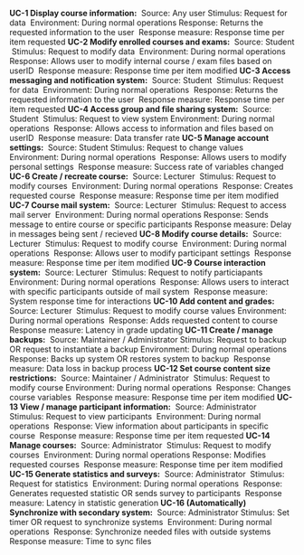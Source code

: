 **UC-1 Display course information:**
​	Source: Any user
​	Stimulus: Request for data
​	Environment: During normal operations
​	Response: Returns the requested information to the user
​	Response measure: Response time per item requested 
**UC-2 Modify enrolled courses and exams:**
​	Source: Student
​	Stimulus: Request to modify data
​	Environment: During normal operations
​	Response: Allows user to modify internal course / exam files based on userID
​	Response measure:  Response time per item modified 
**UC-3 Access messaging and notification system:**
​	Source: Student
​	Stimulus: Request for data
​	Environment: During normal operations
​	Response:  Returns the requested information to the user
​	Response measure: Response time per item requested 
**UC-4 Access group and file sharing system:**
​	Source: Student
​	Stimulus: Request to view system
​	Environment: During normal operations
​	Response: Allows access to information and files based on userID
​	Response measure: Data transfer rate
**UC-5 Manage account settings:**
​	Source: Student
​	Stimulus: Request to change values
​	Environment: During normal operations
​	Response: Allows users to modify personal settings
​	Response measure: Success rate of variables changed
**UC-6 Create / recreate course:**
​	Source: Lecturer 
​	Stimulus: Request to modify courses
​	Environment: During normal operations
​	Response: Creates requested course
​	Response measure:  Response time per item modified 
**UC-7 Course mail system:**
​	Source: Lecturer 
​	Stimulus: Request to access mail server
​	Environment: During normal operations
​	Response: Sends message to entire course or specific participants
​	Response measure: Delay in messages being sent / recieved
**UC-8 Modify course details:**
​	Source: Lecturer 
​	Stimulus: Request to modify course
​	Environment: During normal operations
​	Response: Allows user to modify participant settings
​	Response measure:  Response time per item modified
**UC-9 Course interaction system:**
​	Source: Lecturer 
​	Stimulus: Request to notify particiapants
​	Environment: During normal operations
​	Response: Allows users to interact with specific participants outside of mail system
​	Response measure: System response time for interactions
**UC-10 Add content and grades:**
​	Source: Lecturer 
​	Stimulus: Request to modify course values
​	Environment: During normal operations
​	Response: Adds requested content to course
​	Response measure: Latency in grade updating
**UC-11 Create / manage backups:**
​	Source: Maintainer / Administrator
​	Stimulus: Request to backup OR request to instantiate a backup
​	Environment: During normal operations
​	Response: Backs up system OR restores system to backup
​	Response measure: Data loss in backup process
**UC-12 Set course content size restrictions:**
​	Source: Maintainer / Administrator
​	Stimulus: Request to modify course
​	Environment: During normal operations
​	Response: Changes course variables
​	Response measure:  Response time per item modified
**UC-13 View / manage participant information:**
​	Source: Administrator
​	Stimulus: Request to view participants
​	Environment: During normal operations
​	Response: View information about participants in specific course
​	Response measure: Response time per item requested 
**UC-14 Manage courses:**
​	Source: Administrator
​	Stimulus: Request to modify courses
​	Environment: During normal operations
​	Response: Modifies requested courses
​	Response measure:  Response time per item modified
**UC-15 Generate statistics and surveys:**
​	Source: Administrator
​	Stimulus: Request for statistics
​	Environment: During normal operations
​	Response: Generates requested statistic OR sends survey to participants
​	Response measure: Latency in statistic generation
**UC-16 (Automatically) Synchronize with secondary system:**
​	Source: Administrator
​	Stimulus: Set timer OR request to synchronize systems
​	Environment: During normal operations
​	Response: Synchronize needed files with outside systems
​	Response measure: Time to sync files
